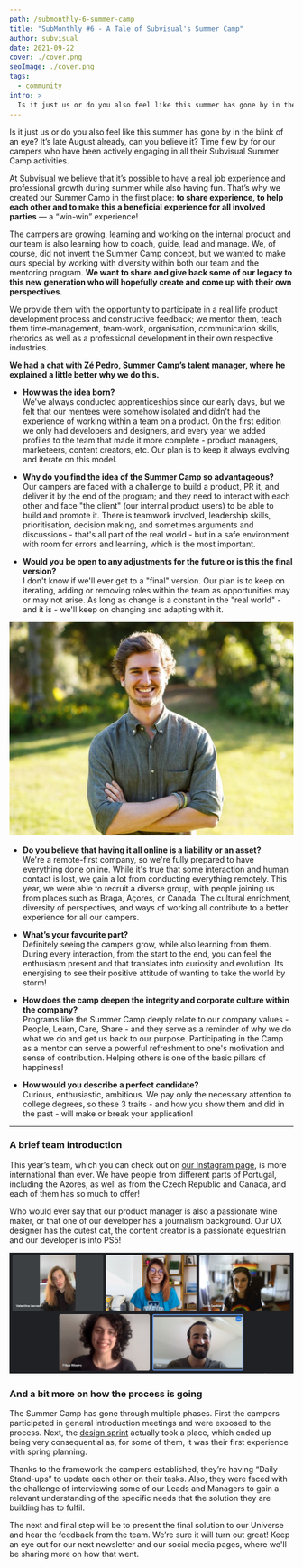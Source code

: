 ```yaml
---
path: /submonthly-6-summer-camp
title: "SubMonthly #6 - A Tale of Subvisual's Summer Camp"
author: subvisual
date: 2021-09-22
cover: ./cover.png
seoImage: ./cover.png
tags:
  - community
intro: >
  Is it just us or do you also feel like this summer has gone by in the blink of an eye? It’s late August already, can you believe it? Time flew by for our campers who have been actively engaging in all their Subvisual Summer Camp activities.  
---
```


Is it just us or do you also feel like this summer has gone by in the blink of an eye? It’s late August already, can you believe it? Time flew by for our campers who have been actively engaging in all their Subvisual Summer Camp activities.

At Subvisual we believe that it’s possible to have a real job experience and professional growth during summer while also having fun. That’s why we created our Summer Camp in the first place: **to share experience, to help each other and to make this a beneficial experience for all involved parties** — a “win-win” experience! 

The campers are growing, learning and working on the internal product and our team is also learning how to coach, guide, lead and manage. We, of course, did not invent the Summer Camp concept, but we wanted to make ours special by working with diversity within both our team and the mentoring program. **We want to share and give back some of our legacy to this new generation who will hopefully create and come up with their own perspectives.**

We provide them with the opportunity to participate in a real life product development process and constructive feedback; we mentor them, teach them time-management, team-work, organisation, communication skills, rhetorics as well as a professional development in their own respective industries.

**We had a chat with Zé Pedro, Summer Camp’s talent manager, where he explained a little better why we do this.**

* **How was the idea born?**<br />
  We've always conducted apprenticeships since our early days, but we felt that our mentees were somehow isolated and didn't had the experience of working within a team on a product. On the first edition we only had developers and designers, and every year we added profiles to the team that made it more complete - product managers, marketeers, content creators, etc. Our plan is to keep it always evolving and iterate on this model.

* **Why do you find the idea of the Summer Camp so advantageous?**<br />
  Our campers are faced with a challenge to build a product, PR it, and deliver it by the end of the program; and they need to interact with each other and face "the client" (our internal product users) to be able to build and promote it. There is teamwork involved, leadership skills, prioritisation, decision making, and sometimes arguments and discussions - that's all part of the real world - but in a safe environment with room for errors and learning, which is the most important. 

* **Would you be open to any adjustments for the future or is this the final version?**<br />
  I don't know if we'll ever get to a "final" version. Our plan is to keep on iterating, adding or removing roles within the team as opportunities may or may not arise. As long as change is a constant in the "real world" - and it is - we'll keep on changing and adapting with it.

![A picture of Zé Pedro](./zepedro.jpeg)

* **Do you believe that having it all online is a liability or an asset?**<br />
  We're a remote-first company, so we're fully prepared to have everything done online. While it's true that some interaction and human contact is lost, we gain a lot from conducting everything remotely. This year, we were able to recruit a diverse group, with people joining us from places such as Braga, Açores, or Canada. The cultural enrichment, diversity of perspectives, and ways of working all contribute to a better experience for all our campers. 

* **What’s your favourite part?**<br />
  Definitely seeing the campers grow, while also learning from them. During every interaction, from the start to the end, you can feel the enthusiasm present and that translates into curiosity and evolution. Its energising to see their positive attitude of wanting to take the world by storm!

* **How does the camp deepen the integrity and corporate culture within the company?**<br />
  Programs like the Summer Camp deeply relate to our company values - People, Learn, Care, Share - and they serve as a reminder of why we do what we do and get us back to our purpose. Participating in the Camp as a mentor can serve a powerful refreshment to one's motivation and sense of contribution. Helping others is one of the basic pillars of happiness!

* **How would you describe a perfect candidate?**<br />
  Curious, enthusiastic, ambitious. We pay only the necessary attention to college degrees, so these 3 traits - and how you show them and did in the past - will make or break your application!
 

 ---

 ### A brief team introduction

This year’s team, which you can check out on [our Instagram page](https://www.instagram.com/wearesubvisual/), is more international than ever. We have people from different parts of Portugal, including the Azores, as well as from the Czech Republic and Canada, and each of them has so much to offer! 

Who would ever say that our product manager is also a passionate wine maker, or that one of our developer has a journalism background. Our UX designer has the cutest cat, the content creator is a passionate equestrian and our developer is into PS5! 

![A group picture with the summer campers](./chat.jpeg)


### And a bit more on how the process is going

The Summer Camp has gone through multiple phases. First the campers participated in general introduction meetings and were exposed to the process. Next, the [design sprint](https://www.gv.com/sprint/) actually took a place, which ended up being very consequential as, for some of them, it was their first experience with spring planning. 

Thanks to the framework the campers established, they’re having “Daily Stand-ups” to update each other on their tasks. 
Also, they were faced with the challenge of interviewing some of our Leads and Managers to gain  a relevant understanding of the specific needs that the solution they are building has to fulfil.

The next and final step will be to present the final solution to our Universe and hear the feedback from the team. We’re sure it will turn out great! 
Keep an eye out for our next newsletter and our social media pages, where we'll be sharing more on how that went. 
